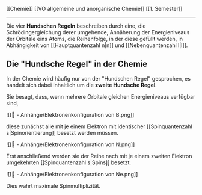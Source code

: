 [[Chemie]] [[VO allgemeine und anorganische Chemie]] [[1. Semester]]

---

Die vier **Hundschen Regeln** beschreiben durch eine, die Schrödingergleichung derer umgehende, Annäherung der Energieniveaus der Orbitale eins Atoms, die Reihenfolge, in der diese gefüllt werden, in Abhängigkeit von [[Hauptquantenzahl n|n]] und [[Nebenquantenzahl l|l]].

## Die "Hundsche Regel" in der Chemie

In der Chemie wird häufig nur von der "Hundschen Regel" gesprochen, es handelt sich dabei inhaltlich um die **zweite Hundsche Regel**. 

Sie besagt, dass, wenn mehrere Orbitale gleichen Energieniveaus verfügbar sind,

![[📎 - Anhänge/Elektronenkonfiguration von B.png]]

diese zunächst alle mit je einem Elektron mit identischer [[Spinquantenzahl s|Spinorientierung]] besetzt werden müssen.

![[📎 - Anhänge/Elektronenkonfiguration von N.png]]

Erst anschließend werden sie der Reihe nach mit je einem zweiten Elektron umgekehrten [[Spinquantenzahl s|Spins]] besetzt.

![[📎 - Anhänge/Elektronenkonfiguration von Ne.png]]

Dies wahrt maximale Spinmultiplizität.